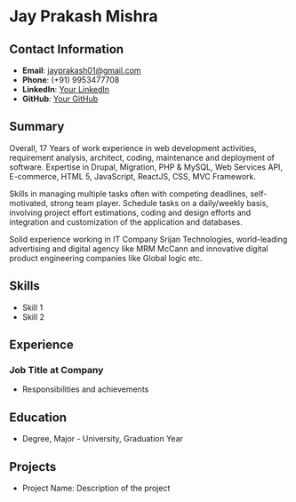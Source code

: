 # Jay Prakash Mishra

## Contact Information
- **Email**: [jayprakash01@gmail.com](mailto:jayprakash01@gmail.com)
- **Phone**: (+91) 9953477708
- **LinkedIn**: [Your LinkedIn](https://www.linkedin.com/in/yourprofile)
- **GitHub**: [Your GitHub]([https://github.com/your-username](https://github.com/jayprakash01))

## Summary
Overall, 17 Years of work experience in web development activities, requirement analysis, architect, coding, maintenance and deployment of software. Expertise in Drupal, Migration, PHP & MySQL, Web Services API, E-commerce, HTML 5, JavaScript, ReactJS, CSS, MVC Framework.

Skills in managing multiple tasks often with competing deadlines, self-motivated, strong team player. Schedule tasks on a daily/weekly basis, involving project effort estimations, coding and design efforts and integration and customization of the application and databases.

Solid experience working in IT Company Srijan Technologies, world-leading advertising and digital agency like MRM McCann and innovative digital product engineering companies like Global logic etc.

## Skills
- Skill 1
- Skill 2

## Experience
### Job Title at Company
- Responsibilities and achievements

## Education
- Degree, Major - University, Graduation Year

## Projects
- Project Name: Description of the project
